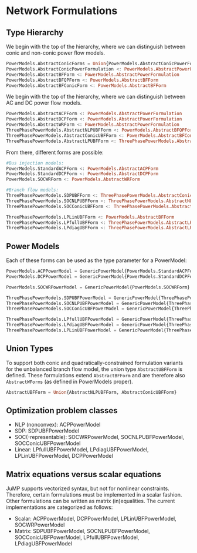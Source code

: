 # Network Formulations

## Type Hierarchy
We begin with the top of the hierarchy, where we can distinguish between conic and non-conic power flow models.
```julia
PowerModels.AbstractConicForms = Union{PowerModels.AbstractConicPowerFormulation, PowerModels.AbstractBFConicForm}
PowerModels.AbstractConicPowerFormulation <: PowerModels.AbstractPowerFormulation
PowerModels.AbstractBFForm <: PowerModels.AbstractPowerFormulation
PowerModels.AbstractBFQPForm <: PowerModels.AbstractBFForm
PowerModels.AbstractBFConicForm <: PowerModels.AbstractBFForm
```

We begin with the top of the hierarchy, where we can distinguish between AC and DC power flow models.
```julia
PowerModels.AbstractACPForm <: PowerModels.AbstractPowerFormulation
PowerModels.AbstractDCPForm <: PowerModels.AbstractPowerFormulation
PowerModels.AbstractWRForm <: PowerModels.AbstractPowerFormulation
ThreePhasePowerModels.AbstractNLPUBFForm <: PowerModels.AbstractBFQPForm
ThreePhasePowerModels.AbstractConicUBFForm <: PowerModels.AbstractBFConicForm
ThreePhasePowerModels.AbstractLPUBFForm <: ThreePhasePowerModels.AbstractNLPUBFForm
```

From there, different forms are possible:
```julia
#Bus injection models:
PowerModels.StandardACPForm <: PowerModels.AbstractACPForm
PowerModels.StandardDCPForm <: PowerModels.AbstractDCPForm
PowerModels.SOCWRForm <: PowerModels.AbstractWRForm

#Branch flow models:
ThreePhasePowerModels.SDPUBFForm <: ThreePhasePowerModels.AbstractConicUBFForm
ThreePhasePowerModels.SOCNLPUBFForm <: ThreePhasePowerModels.AbstractNLPUBFForm
ThreePhasePowerModels.SOCConicUBFForm <: ThreePhasePowerModels.AbstractConicUBFForm

ThreePhasePowerModels.LPLinUBFForm <: PowerModels.AbstractBFForm
ThreePhasePowerModels.LPfullUBFForm <: ThreePhasePowerModels.AbstractLPUBFForm
ThreePhasePowerModels.LPdiagUBFForm <: ThreePhasePowerModels.AbstractLPUBFForm
```

## Power Models
Each of these forms can be used as the type parameter for a PowerModel:
```julia
PowerModels.ACPPowerModel = GenericPowerModel{PowerModels.StandardACPForm}
PowerModels.DCPPowerModel = GenericPowerModel{PowerModels.StandardDCPForm}

PowerModels.SOCWRPowerModel = GenericPowerModel{PowerModels.SOCWRForm}

ThreePhasePowerModels.SDPUBFPowerModel = GenericPowerModel{ThreePhasePowerModels.SDPUBFForm}
ThreePhasePowerModels.SOCNLPUBFPowerModel = GenericPowerModel{ThreePhasePowerModels.SOCNLPUBFForm}
ThreePhasePowerModels.SOCConicUBFPowerModel = GenericPowerModel{ThreePhasePowerModels.SOCConicUBFForm}

ThreePhasePowerModels.LPfullUBFPowerModel = GenericPowerModel{ThreePhasePowerModels.LPfullUBFForm}
ThreePhasePowerModels.LPdiagUBFPowerModel = GenericPowerModel{ThreePhasePowerModels.LPdiagUBFForm}
ThreePhasePowerModels.LPLinUBFPowerModel = GenericPowerModel{ThreePhasePowerModels.LPLinUBFForm}
```

## Union Types

To support both conic and quadratically-constrained formulation variants for the unbalanced branch flow model, the union type `AbstractUBFForm` is defined. These formulations extend `AbstractBFForm` and are therefore also `AbstractWForms` (as defined in PowerModels proper).

```julia
AbstractUBFForm = Union{AbstractNLPUBFForm, AbstractConicUBFForm}
```

## Optimization problem classes
- NLP (nonconvex): ACPPowerModel
- SDP: SDPUBFPowerModel
- SOC(-representable): SOCWRPowerModel, SOCNLPUBFPowerModel, SOCConicUBFPowerModel
- Linear: LPfullUBFPowerModel, LPdiagUBFPowerModel, LPLinUBFPowerModel, DCPPowerModel


## Matrix equations versus scalar equations
JuMP supports vectorized syntax, but not for nonlinear constraints. Therefore, certain formulations must be implemented in a scalar fashion. Other formulations can be written as matrix (in)equalities. The current implementations are categorized as follows:
- Scalar: ACPPowerModel, DCPPowerModel, LPLinUBFPowerModel, SOCWRPowerModel
- Matrix: SDPUBFPowerModel, SOCNLPUBFPowerModel, SOCConicUBFPowerModel, LPfullUBFPowerModel, LPdiagUBFPowerModel
